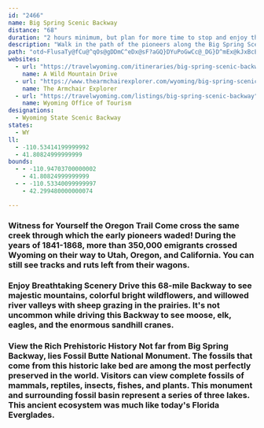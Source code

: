 ```yaml
---
id: "2466"
name: Big Spring Scenic Backway
distance: "68"
duration: "2 hours minimum, but plan for more time to stop and enjoy the backway's scenery and recreation."
description: "Walk in the path of the pioneers along the Big Spring Scenic Backway. Through these creeks, more than 350,000 emigrants trekked to a better life in the west. Feel their adventurous spirit as you explore this western frontier. "
path: "otd~FlusaTy@fCu@^qOs@gDDmC^eDx@sF?aGQ}DYuPoGwCc@_DG}D^mEx@kJxBcE~AmB`A{ArA{BvCcAhB{@~BkMxe@cA~C{L~XiS~e@}HzRaBfCyC~CgCxBeBfAsAR_RVmO`CyWjBqLhA}EdCkAPkBSoCqBs@UsAQeA?mEd@eH`@mHRuH_@aABqARaBt@qHdHeWhX}@tAgVxs@wDvLUrASpB}@rm@U|CiNdm@aAzCyApDwEzJ_@nA{C~Oq@lBmB`DiCxCySvSyTzS_HhK}KbRkSzZaBrB_A`A{DzCuDrCs@^iC|@{IxBcCf@gAJeWNmDHwDXoB^cBf@qL~EaB^uMJeDQsCg@gBo@sHcEmDwAoAM}AA}@@uCf@gDpByAzAoA|BsDzI}B`EiA`BcCpCiRhPcCfC_@j@sElJeOl\\wDpFwGzHwGtFg]bW}DfBsBj@qKtBqGjCwGdDiTxSgBpAcD|AyBf@aDXsYTiBGiDmAqCmBkMaMyVeWwEkEuB_AkBa@q@EwAEyCf@qCbB{@z@_NnSu@~@sBdBo@ZmDdAsDRmDA{d@e@{w@i@i@G}EDmHv@eMzBuBj@wSzHsCr@gBRkABsA?mDw@gFaBmJwDwBg@sF]gXm@cK_@_CSq@SmBkAyCoCkMsNy@gA}CsFc@k@oCaCsCs@_MFkb@~@qQVaN`DwFx@ov@e@qRaDaEJel@zDcIXqIG}BZmF~BiPrJeOzJoGhJkDxDcBjAaExB_DhDsEdGuG|K_Wp[s@p@gDfB{AX}@G{@e@wE{FuEgEeFyCmAWaEaBk@EcBjAiFrG_@Tg@FsD[yWgAwEEcB^gBhAe@pAe@jBy@zAuCrCgBd@kDXyBBwHKgKFwFUm@LWXOl@DjYI|@oBnIm@~@iEfD}@~@eJvVeElKeHdP_CdHmFfNgFhKUr@Iv@?xBU|Ec@dDEzBYdB_@v@iBxAgErBcBTm@\\Qf@?j@Td@vFnKRd@V~AKlGNtF?~AE~Ai@hG?vAXzDI`AUbAwEpPe@~@mA~CsEpOmCjHeAlBaErEyCrEy@tAaClGuBdEcCjDYRiAXgC~A{Af@aJ`AeCd@m@VmGnFkKpDmAtBiAlDe@rBcAfCsC|D}ElI_AhByAvBwBbCgLrOaFnFuAvAeNrKiOhJgIfEiBr@}@FwHDqIsA_Bi@}D_DqL{HaA_AqAiBqDoGi@k@cCiA_DkCmF]{IuCmF{EmAi@mUiDcJe@_@KcBgAmH_GsAg@aBWiFgD_AE}@Pc@PeA`AmAJuEQmAQ_A[cAEu@FuDhA_CRsH@}BU_TbBwEbBsBRoAKiAPup@bZuItDiDjA}Bf@en@xByE@yBMyCa@mBq@_CgAgGaDk[eEkI{AeJ_CyRkBaQgCkCIqNbCyCt@uL~EcFzBoC|Akl@hVaDfAeBFiAa@s@m@cD}AqKwLsDwDmA_Au@YeDSeBHo@EmEkB_BSmAR_A?mD]i@Zi@@eKmDy@q@u@U_@@o@S}@eAcBQ_GmAqDoBu@hAg@hA{@`@[d@}@JwAYe@RoAlByDlHSPsEfAgCxAk@lAm@nD}C`XB~AXzE?~@G~@RhDHJ^S?mAXgAb@DJb@U~BO|F?`ARXd@DPk@RgCbAyF^gAlCgFTy@HkBTgAn@yAXW\\JTjACrAHx@Z`BKrD[xAc@lAo@pAYlAOvACt@Hv@Rr@d@~@xArCbCzDZ~@F`AOj@YLqFdAyAp@KzBh@pD@rA{@zEwA~EcEn@}Ab@q@@uAa@qASsAE_@Dy@n@u@jGwDbM]dBnHwCrE[lB_AnCEd@j@l@RfFrE~@dArAtCnAxBrB`GlBxBbDxCh@dAPpAl@lAhAxAb@`BnAxBTdCXz@|ApBdBlA^z@|@xEz@`JhCxGv@lAb@lAz@jAJx@?xAGfAMh@eAnBEf@?jGOnEDp@PdAl@`Ah@h@^t@BdAGjDU|@u@h@o@t@y@b@OZIv@D`Ab@pBHx@?r@y@lBi@r@cBfDSp@?d@e@bD_@pBmArAk@|A]lBJxAjA`F`@`@f@lAYpDm@zAAb@N~A~A|E^~GEtBs@jN]tByBvDeChGuNGmAYo@o@cBaEcDuE_Be@oAEgJpAmAQ}DKyAYmBd@cCrBwBjEu@z@oBjA]fAoAtMe@xCJnEAp@i@~BIrBJ~@?l@KxAM^[^_Ar@oIxBeDrDYl@e@\\oHrB_AH{Oi@}UbEgEbAqI`AiBr@yBb@]XUl@c@tBFpA~@jB?h@O^c@h@oAn@OTEn@Tx@`IxGDd@K`@WVuO`CmJ|@eM^qDFuCCaHm@wEEqGn@gEQiCJgGe@yD`@cCMYFq@l@sAbBm@RU?_@Yo@_Bo@KWJgErFuDxCo@t@m@jBU~ACd@LfA^j@XPfLlEjIhGp@r@l@jAbPrFpBl@pBXvE`Bd@^|FbAhNvDvItBlF`ArAl@xCx@pAp@hFhAdCdB|Bx@|AR~Ad@x@^t@r@fAXrAVlFj@nEq@\\?PFlCvBvExBxDdAl@l@Nd@N`Bd@vC|BzFbAlBp@z@vBbA~B`Bv@^n@DbA^hE`CbBAvEfBrAZ`GvDxCjAnAz@bDdBbBxAx@^|CfCt@d@bCrDhAnBvHvIXf@v@xBLlDbAzDb@jCHtDOjGFhA\\bAj@fDf@tDr@~@bEdBhCd@|DD|DS|FIbDvAv@LzBKhA~@bBV|GLVRnBRpAAjB_@dADrDfAtEd@lIfF~Ar@fDj@zC?b@^R`@NdCXj@MnDBVRTTjBdBdB\\j@n@^bCzBxBlGlAfBz@fCx@hBlBtGHfA^~@Hf@JXRdC`@lB`@xD^Yx@Sn@Fn@l@|AhDTRhBfA|e@zPxAZ~BVfCFtr@sCrARrIbCfBXrA?dAMxDiB|@OXWbEs@~@CzFjBnAVvHFv[~A`D`@lEpAbBx@lFtDtBh@hHDrL~@lDBrQYlHx@hBD|AKxF{@tD?~D\\hARnBx@~NtK|Az@dCr@bBPteB?~AMjGqA`FuA~BQ~NxAhNVvJnBtRxBbB^bTzHfH|ApY|EhDh@dFb@fLh@bHLbBVhBf@xC~B~@jApAfArA`@bGp@bAl@|UzTrTjQlAj@hJd@vXvLpZnNjZxOzKrEpGzBvAv@|AlA|AfClYri@rE~FfFzFtLvNx@fBXjC?xl@D`BXzC`@xBtEnQd@pCTtAN|GE|A_@~C_@rBqGfSElEb@zCZbAbB`D|GnLrBxCbBrAh@PrAHnCApHYx@Dd@Pf@`@tA~AH`E?tD"
websites:
  - url: "https://travelwyoming.com/itineraries/big-spring-scenic-backway/"
    name: A Wild Mountain Drive
  - url: "https://www.thearmchairexplorer.com/wyoming/big-spring-scenic-backway.php"
    name: The Armchair Explorer
  - url: "https://travelwyoming.com/listings/big-spring-scenic-backway"
    name: Wyoming Office of Tourism
designations:
  - Wyoming State Scenic Backway
states:
  - WY
ll:
  - -110.53414199999992
  - 41.80824999999999
bounds:
  - - -110.94703700000002
    - 41.80824999999999
  - - -110.53340099999997
    - 42.299480000000074

---
```


### Witness for Yourself the Oregon Trail Come cross the same creek through which the early pioneers waded! During the years of 1841-1868, more than 350,000 emigrants crossed Wyoming on their way to Utah, Oregon, and California. You can still see tracks and ruts left from their wagons.

### Enjoy Breathtaking Scenery Drive this 68-mile Backway to see majestic mountains, colorful bright wildflowers, and willowed river valleys with sheep grazing in the prairies. It's not uncommon while driving this Backway to see moose, elk, eagles, and the enormous sandhill cranes.

### View the Rich Prehistoric History Not far from Big Spring Backway, lies Fossil Butte National Monument. The fossils that come from this historic lake bed are among the most perfectly preserved in the world. Visitors can view complete fossils of mammals, reptiles, insects, fishes, and plants. This monument and surrounding fossil basin represent a series of three lakes. This ancient ecosystem was much like today's Florida Everglades.
